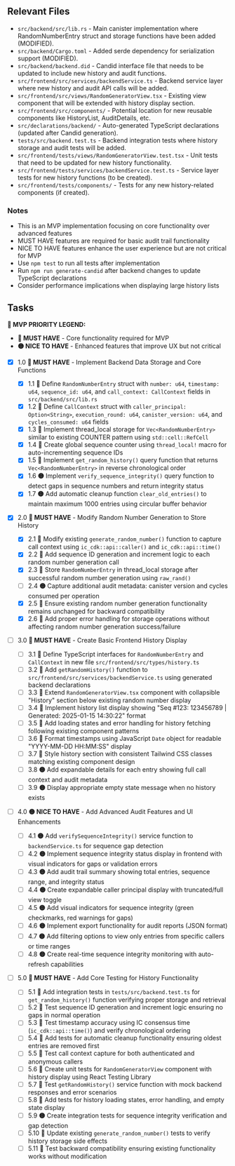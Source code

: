 ## Relevant Files

- `src/backend/src/lib.rs` - Main canister implementation where RandomNumberEntry struct and storage functions have been added (MODIFIED).
- `src/backend/Cargo.toml` - Added serde dependency for serialization support (MODIFIED).
- `src/backend/backend.did` - Candid interface file that needs to be updated to include new history and audit functions.
- `src/frontend/src/services/backendService.ts` - Backend service layer where new history and audit API calls will be added.
- `src/frontend/src/views/RandomGeneratorView.tsx` - Existing view component that will be extended with history display section.
- `src/frontend/src/components/` - Potential location for new reusable components like HistoryList, AuditDetails, etc.
- `src/declarations/backend/` - Auto-generated TypeScript declarations (updated after Candid generation).
- `tests/src/backend.test.ts` - Backend integration tests where history storage and audit tests will be added.
- `src/frontend/tests/views/RandomGeneratorView.test.tsx` - Unit tests that need to be updated for new history functionality.
- `src/frontend/tests/services/backendService.test.ts` - Service layer tests for new history functions (to be created).
- `src/frontend/tests/components/` - Tests for any new history-related components (if created).

### Notes

- This is an MVP implementation focusing on core functionality over advanced features
- MUST HAVE features are required for basic audit trail functionality
- NICE TO HAVE features enhance the user experience but are not critical for MVP
- Use `npm test` to run all tests after implementation
- Run `npm run generate-candid` after backend changes to update TypeScript declarations
- Consider performance implications when displaying large history lists

## Tasks

**🎯 MVP PRIORITY LEGEND:**

- **🔴 MUST HAVE** - Core functionality required for MVP
- **🟡 NICE TO HAVE** - Enhanced features that improve UX but not critical

- [x] 1.0 **🔴 MUST HAVE** - Implement Backend Data Storage and Core Functions

  - [x] 1.1 **🔴** Define `RandomNumberEntry` struct with `number: u64`, `timestamp: u64`, `sequence_id: u64`, and `call_context: CallContext` fields in `src/backend/src/lib.rs`
  - [x] 1.2 **🔴** Define `CallContext` struct with `caller_principal: Option<String>`, `execution_round: u64`, `canister_version: u64`, and `cycles_consumed: u64` fields
  - [x] 1.3 **🔴** Implement thread_local storage for `Vec<RandomNumberEntry>` similar to existing COUNTER pattern using `std::cell::RefCell`
  - [x] 1.4 **🔴** Create global sequence counter using `thread_local!` macro for auto-incrementing sequence IDs
  - [x] 1.5 **🔴** Implement `get_random_history()` query function that returns `Vec<RandomNumberEntry>` in reverse chronological order
  - [x] 1.6 **🟡** Implement `verify_sequence_integrity()` query function to detect gaps in sequence numbers and return integrity status
  - [x] 1.7 **🟡** Add automatic cleanup function `clear_old_entries()` to maintain maximum 1000 entries using circular buffer behavior

- [x] 2.0 **🔴 MUST HAVE** - Modify Random Number Generation to Store History

  - [x] 2.1 **🔴** Modify existing `generate_random_number()` function to capture call context using `ic_cdk::api::caller()` and `ic_cdk::api::time()`
  - [x] 2.2 **🔴** Add sequence ID generation and increment logic to each random number generation call
  - [x] 2.3 **🔴** Store `RandomNumberEntry` in thread_local storage after successful random number generation using `raw_rand()`
  - [ ] 2.4 **🟡** Capture additional audit metadata: canister version and cycles consumed per operation
  - [x] 2.5 **🔴** Ensure existing random number generation functionality remains unchanged for backward compatibility
  - [x] 2.6 **🔴** Add proper error handling for storage operations without affecting random number generation success/failure

- [ ] 3.0 **🔴 MUST HAVE** - Create Basic Frontend History Display

  - [ ] 3.1 **🔴** Define TypeScript interfaces for `RandomNumberEntry` and `CallContext` in new file `src/frontend/src/types/history.ts`
  - [ ] 3.2 **🔴** Add `getRandomHistory()` function to `src/frontend/src/services/backendService.ts` using generated backend declarations
  - [ ] 3.3 **🔴** Extend `RandomGeneratorView.tsx` component with collapsible "History" section below existing random number display
  - [ ] 3.4 **🔴** Implement history list display showing "Seq #123: 123456789 | Generated: 2025-01-15 14:30:22" format
  - [ ] 3.5 **🔴** Add loading states and error handling for history fetching following existing component patterns
  - [ ] 3.6 **🔴** Format timestamps using JavaScript `Date` object for readable "YYYY-MM-DD HH:MM:SS" display
  - [ ] 3.7 **🔴** Style history section with consistent Tailwind CSS classes matching existing component design
  - [ ] 3.8 **🟡** Add expandable details for each entry showing full call context and audit metadata
  - [ ] 3.9 **🟡** Display appropriate empty state message when no history exists

- [ ] 4.0 **🟡 NICE TO HAVE** - Add Advanced Audit Features and UI Enhancements

  - [ ] 4.1 **🟡** Add `verifySequenceIntegrity()` service function to `backendService.ts` for sequence gap detection
  - [ ] 4.2 **🟡** Implement sequence integrity status display in frontend with visual indicators for gaps or validation errors
  - [ ] 4.3 **🟡** Add audit trail summary showing total entries, sequence range, and integrity status
  - [ ] 4.4 **🟡** Create expandable caller principal display with truncated/full view toggle
  - [ ] 4.5 **🟡** Add visual indicators for sequence integrity (green checkmarks, red warnings for gaps)
  - [ ] 4.6 **🟡** Implement export functionality for audit reports (JSON format)
  - [ ] 4.7 **🟡** Add filtering options to view only entries from specific callers or time ranges
  - [ ] 4.8 **🟡** Create real-time sequence integrity monitoring with auto-refresh capabilities

- [ ] 5.0 **🔴 MUST HAVE** - Add Core Testing for History Functionality
  - [ ] 5.1 **🔴** Add integration tests in `tests/src/backend.test.ts` for `get_random_history()` function verifying proper storage and retrieval
  - [ ] 5.2 **🔴** Test sequence ID generation and increment logic ensuring no gaps in normal operation
  - [ ] 5.3 **🔴** Test timestamp accuracy using IC consensus time (`ic_cdk::api::time()`) and verify chronological ordering
  - [ ] 5.4 **🔴** Add tests for automatic cleanup functionality ensuring oldest entries are removed first
  - [ ] 5.5 **🔴** Test call context capture for both authenticated and anonymous callers
  - [ ] 5.6 **🔴** Create unit tests for `RandomGeneratorView` component with history display using React Testing Library
  - [ ] 5.7 **🔴** Test `getRandomHistory()` service function with mock backend responses and error scenarios
  - [ ] 5.8 **🔴** Add tests for history loading states, error handling, and empty state display
  - [ ] 5.9 **🟡** Create integration tests for sequence integrity verification and gap detection
  - [ ] 5.10 **🔴** Update existing `generate_random_number()` tests to verify history storage side effects
  - [ ] 5.11 **🔴** Test backward compatibility ensuring existing functionality works without modification
